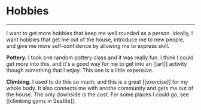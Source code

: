 # Hobbies
---
I want to get more hobbies that keep me well rounded as a person. Ideally, I want hobbies that get me out of the house, introduce me to new people, and give me more self-confidence by allowing me to express skill.

**Pottery.** I took one random pottery class and it was really fun. I think I could get more into this, and it's a good way for me to get into an [[art]] activity though something that I enjoy. This one is a little expensive. 

**Climbing.** I used to do this so much, and this is a great [[exercise]] for my whole body. It also connects me with anothe community and gets me out of the house. The only downside is the cost. For some places I could go, see [[climbing gyms in Seattle]]. 